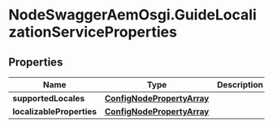 # NodeSwaggerAemOsgi.GuideLocalizationServiceProperties

## Properties
Name | Type | Description | Notes
------------ | ------------- | ------------- | -------------
**supportedLocales** | [**ConfigNodePropertyArray**](ConfigNodePropertyArray.md) |  | [optional] 
**localizableProperties** | [**ConfigNodePropertyArray**](ConfigNodePropertyArray.md) |  | [optional] 


